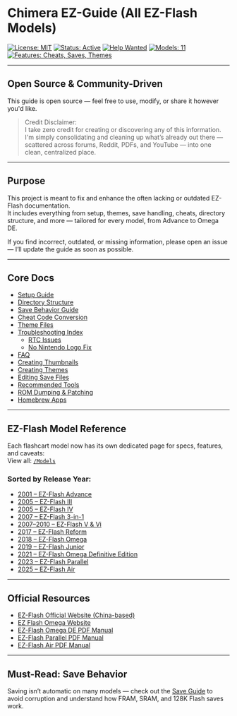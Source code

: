 # Chimera EZ-Guide (All EZ-Flash Models)

[![License: MIT](https://img.shields.io/badge/license-MIT-blue.svg)](.LICENSE)
[![Status: Active](https://img.shields.io/badge/status-active-brightgreen.svg)]()
[![Help Wanted](https://img.shields.io/badge/contributions-welcome-blue)](../../issues)
[![Models: 11](https://img.shields.io/badge/models-11-blueviolet)](./Models)
[![Features: Cheats, Saves, Themes](https://img.shields.io/badge/features-cheats%2C%20saves%2C%20themes-orange)](./Docs/Save.md)


---

## Open Source & Community-Driven

This guide is open source — feel free to use, modify, or share it however you'd like.

> Credit Disclaimer:  
> I take zero credit for creating or discovering any of this information.  
> I'm simply consolidating and cleaning up what’s already out there — scattered across forums, Reddit, PDFs, and YouTube — into one clean, centralized place.

---

## Purpose

This project is meant to fix and enhance the often lacking or outdated EZ-Flash documentation.  
It includes everything from setup, themes, save handling, cheats, directory structure, and more — tailored for every model, from Advance to Omega DE.

If you find incorrect, outdated, or missing information, please open an issue — I’ll update the guide as soon as possible.

---

## Core Docs

- [Setup Guide](./Docs/Setup.md)  
- [Directory Structure](./Docs/Directory_Structure.md)  
- [Save Behavior Guide](./Docs/Save.md)  
- [Cheat Code Conversion](./Tutorials/Cheats.md)  
- [Theme Files](./Docs/Theme_Files.md)  
- [Troubleshooting Index](./Troubleshooting/README.md)  
  - [RTC Issues](./Troubleshooting/Real_Time_Clock.md)  
  - [No Nintendo Logo Fix](./Troubleshooting/Crystal_Oscillator_Failure_No_Nintendo_Logo_Fix.md)  
- [FAQ](./FAQ.md)  
- [Creating Thumbnails](./Tutorials/Creating_Thumbnails.md)  
- [Creating Themes](./Tutorials/Creating_Themes.md)  
- [Editing Save Files](./Tutorials/Editing_Save_Files.md)  
- [Recommended Tools](./Docs/Recommended_Tools.md)  
- [ROM Dumping & Patching](./Tutorials/ROM_Dumping_and_Patching.md)  
- [Homebrew Apps](./Docs/Homebrew.md)

---

## EZ-Flash Model Reference

Each flashcart model now has its own dedicated page for specs, features, and caveats:  
View all: [`/Models`](./Models)

### Sorted by Release Year:
- [2001 – EZ-Flash Advance](./Models/GBA/2001_EZ-Flash_Advance.md)  
- [2005 – EZ-Flash III](./Models/GBA/2005_EZ-Flash_III.md)  
- [2005 – EZ-Flash IV](./Models/GBA/2005_EZ-Flash_IV.md)  
- [2007 – EZ-Flash 3-in-1](./Models/GBA_NDS/2007_EZ-Flash_3in1.md)  
- [2007–2010 – EZ-Flash V & Vi](./Models/GBA_NDS/2007_2010_EZ-Flash_V_Vi.md)  
- [2017 – EZ-Flash Reform](./Models/GBA/2017_EZ-Flash_Reform.md)  
- [2018 – EZ-Flash Omega](./Models/GBA/2018_EZ-Flash_Omega.md)  
- [2019 – EZ-Flash Junior](./Models/GB/2019_EZ-Flash_Junior.md)  
- [2021 – EZ-Flash Omega Definitive Edition](./Models/GBA/2021_EZ-Flash_Omega_Definitive_Edition.md)  
- [2023 – EZ-Flash Parallel](./Models/All_DS/2023_EZ-Flash_Parallel.md)  
- [2025 – EZ-Flash Air](./Models/GBA/2025_EZ-Flash_Air.md)

---

## Official Resources

- [EZ-Flash Official Website (China-based)](https://www.ezflash.cn/)  
- [EZ Flash Omega Website](https://www.ezflashomega.com/)  
- [EZ-Flash Omega DE PDF Manual](https://www.ezflash.cn/omegade-en.pdf)  
- [EZ-Flash Parallel PDF Manual](https://www.ezflash.cn/zip/EZP_E.pdf)  
- [EZ-Flash Air PDF Manual](https://www.ezflash.cn/air.pdf)

---

## Must-Read: Save Behavior

Saving isn’t automatic on many models — check out the [Save Guide](./Docs/Save.md) to avoid corruption and understand how FRAM, SRAM, and 128K Flash saves work.
